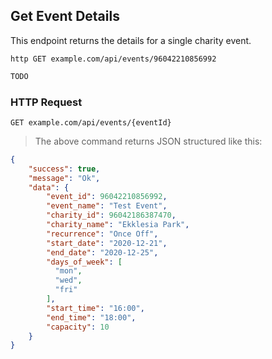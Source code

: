 ## Get Event Details
This endpoint returns the details for a single charity event.
 
```shell
http GET example.com/api/events/96042210856992
```

```javascript
TODO
```

### HTTP Request

`GET example.com/api/events/{eventId}`

> The above command returns JSON structured like this:

```json
{
    "success": true,
    "message": "Ok",
    "data": {
        "event_id": 96042210856992,
        "event_name": "Test Event",
        "charity_id": 96042186387470,
        "charity_name": "Ekklesia Park",
        "recurrence": "Once Off",
        "start_date": "2020-12-21",
        "end_date": "2020-12-25",
        "days_of_week": [
          "mon",
          "wed",
          "fri"
        ],
        "start_time": "16:00",
        "end_time": "18:00",
        "capacity": 10
    }
}
```
